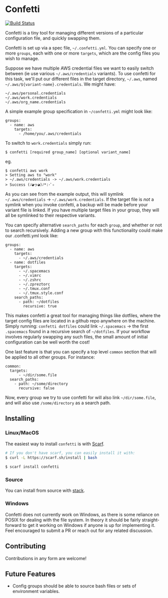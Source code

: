 Confetti
==========

[![Build Status](https://travis-ci.org/aviaviavi/confetti.svg?branch=master)](https://travis-ci.org/aviaviavi/confetti)

Confetti is a tiny tool for managing different versions of a particular
configuration file, and quickly swapping them.<br />

Confetti is set up via a spec file, `~/.confetti.yml`. 
You can specify one or more `groups`, each with one or more `targets`, 
which are the config files you wish to manage. 

Suppose we have multiple AWS credential files we want to easily switch between (ie use various `~/.aws/credentials`
variants). To use confetti for this task, we'll put our different files in the target directory, `~/.aws`, 
named `~/.aws/${variant-name}.credentials`. We might have:

```
~/.aws/personal.credentials
~/.aws/work.credentials
~/.aws/org_name.credentials
```

A simple example group specification in `~/confetti.yml` might look like:
```
groups:
  - name: aws
    targets:
      - /home/you/.aws/credentials
```

To switch to `work.credentials` simply run: 
```
$ confetti [required group_name] [optional variant_name]
```
eg.
```
$ confetti aws work
> Setting aws to "work"
> ~/.aws/credentials -> ~/.aws/work.credentials
> Success (ﾉ◕ヮ◕)ﾉ*:･ﾟ✧
```

As you can see from the example output,
this will symlink `~/.aws/credentials` -> `~/.aws/work.credentials`. If the target file is 
_not_ a symlink when you invoke confetti, a backup will be made before your variant file is 
linked. If you have multiple target files in your group, they will all be symlinked to their
respective variants.

You can specify alternative `search_paths` for each `group`, and whether or not to search recursively.
Adding a new group with this functionality could make our .confetti.yml look like:

```
groups:
  - name: aws
    targets:
      - ~/.aws/credentials
  - name: dotfiles
    targets:
      - ~/.spacemacs
      - ~/.vimrc
      - ~/.zshrc
      - ~/.zpreztorc
      - ~/.tmux.conf
      - ~/.tmux.style.conf
    search_paths:
      - path: ~/dotfiles
        recursive: true
```

This makes confetti a great tool for managing things like dotfiles, where the target config files
are located in a github repo anywhere on the machine. Simply running:
`confetti dotfiles` could link `~/.spacemacs` -> the first `.spacemacs` found in a recursive search of
`~/dotfiles`. If your workflow involves regularly swapping any such files, the small amount of 
initial configuration can be well worth the cost!

One last feature is that you can specify a top level `common` section that will 
be applied to all other groups. For instance:

```
common:
  targets:
      - ~/dir/some.file
  search_paths:
    - path: ~/some/directory
      recursive: false
```

Now, every group we try to use confetti for will also link `~/dir/some.file`, and
will also use `/some/directory` as a search path.

## Installing

### Linux/MacOS

The easiest way to install `confetti` is with [Scarf](https://scarf.sh).

```bash
# If you don't have scarf, you can easily install it with:
$ curl -L https://scarf.sh/install | bash
 
$ scarf install confetti
```

### Source

You can install from source with [stack](https://docs.haskellstack.org/en/stable/README/).

### Windows

Confetti does not currently work on Windows, as there is some reliance on POSIX
for dealing with the file system. In theory it should be fairly straight-forward to
get it working on Windows if anyone is up for implementing it. Feel encouraged to submit a PR
or reach out for any related discussion.

## Contributing

Contributions in any form are welcome!

## Future Features

* Config groups should be able to source bash files or sets of environment variables.
